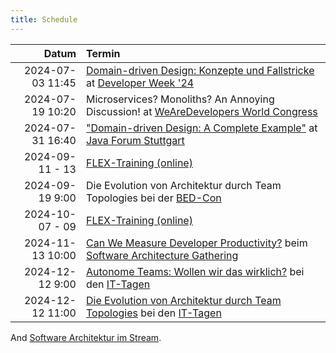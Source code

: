 ```yaml
---
title: Schedule
---
```


|            Datum | Termin                                                                                                                                                                                                                               |
|-----------------:|:-------------------------------------------------------------------------------------------------------------------------------------------------------------------------------------------------------------------------------------|
| 2024-07-03 11:45 | [Domain-driven Design: Konzepte und Fallstricke](https://www.developer-week.de/programm/#/talk/domain-driven-design-konzepte-und-fallstricke) at [Developer Week '24](https://www.developer-week.de/)                                |
| 2024-07-19 10:20 | Microservices? Monoliths? An Annoying Discussion! at [WeAreDevelopers World Congress](https://www.wearedevelopers.com/world-congress/program)                                                                                        |
| 2024-07-31 16:40 | ["Domain-driven Design: A Complete Example"](https://www.java-forum-stuttgart.de/vortraege/domain-driven-design-ein-vollstaendiges-beispiel/) at [Java Forum Stuttgart](https://www.java-forum-stuttgart.de/vortraege/2024/)         |
|  2024-09-11 - 13 | [FLEX-Training (online)](https://www.socreatory.com/de/trainings/flex)                                                                                                                                                               |
|  2024-09-19 9:00 | Die Evolution von Architektur durch Team Topologies bei der [BED-Con](https://bed-con.org/2024/programm)                                                                                                                             |
|  2024-10-07 - 09 | [FLEX-Training (online)](https://www.socreatory.com/de/trainings/flex)                                                                                                                                                               |
| 2024-11-13 10:00 | [Can We Measure Developer Productivity?](https://conferences.isaqb.org/software-architecture-gathering/program-2024/#can-we-measure-developer-productivity) beim [Software Architecture Gathering](https://conferences.isaqb.org/software-architecture-gathering/) |
|  2024-12-12 9:00 | [Autonome Teams: Wollen wir das wirklich?](https://www.ittage.informatik-aktuell.de/programm/2024/autonome-teams-wollen-wir-das-wirklich.html) bei den [IT-Tagen](https://www.ittage.informatik-aktuell.de/)                         |
| 2024-12-12 11:00 | [Die Evolution von Architektur durch Team Topologies](https://www.ittage.informatik-aktuell.de/programm/2024/die-evolution-von-architektur-durch-team-topologies.html) bei den [IT-Tagen](https://www.ittage.informatik-aktuell.de/) |


And [Software Architektur im Stream](https://software-architektur.tv/).
